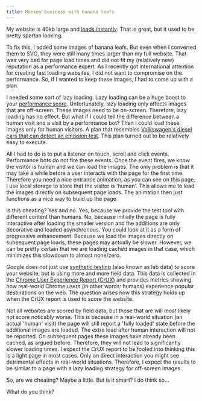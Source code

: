 ```yaml
---
title: Monkey business with banana leafs
---
```


My website is 40kb large and [loads instantly](/blog/websites-that-load-instantly/). That is great, but it used to be pretty spartan looking. 

To fix this, I added some images of banana leafs. But even when I converted them to SVG, they were still many times larger than my full website. That was very bad for page load times and did not fit my (relatively new) reputation as a performance expert. As I recently got international attention for creating fast loading websites, I did not want to compromise on the performance. So, if I wanted to keep these images, I had to come up with a plan.

I needed some sort of lazy loading. Lazy loading can be a huge boost to your [performance score](/blog/google-lighthouse-score/). Unfortunately, lazy loading only affects images that are off-screen. These images need to be on-screen. Therefore, lazy loading has no effect. But what if I could tell the difference between a human visit and a visit by a performance bot? Then I could load these images only for human visitors. A plan that resembles [Volkswagen's diesel cars that can detect an emission test](https://en.wikipedia.org/wiki/Volkswagen_emissions_scandal). This plan turned out to be relatively easy to execute.

All I had to do is to put a listener on touch, scroll and click events. Performance bots do not fire these events. Once the event fires, we know the visitor is human and we can load the images. The only problem is that it may take a while before a user interacts with the page for the first time. Therefore you need a nice entrance animation, as you can see on this page. I use local storage to store that the visitor is 'human'. This allows me to load the images directly on subsequent page loads. The animation then just functions as a nice way to build up the page.

Is this cheating? Yes and no. Yes, because we provide the test tool with different content than humans. No, because initially the page is fully interactive after loading the smaller version and the additions are only decorative and loaded asynchronous. You could look at it as a form of progressive enhancement. Because we load the images directly on subsequent page loads, these pages may actually be slower. However, we can be pretty certain that we are loading cached images in that case, which minimizes this slowdown to almost none/zero. 

Google does not just use [synthetic testing](https://raygun.com/blog/synthetic-testing/) (also known as lab data) to score your website, but is using more and more field data. This data is collected in the [Chrome User Experience Report (CrUX)](https://developers.google.com/web/tools/chrome-user-experience-report/) and provides metrics showing how real-world Chrome users (in other words: humans) experience popular destinations on the web. The question arises how this strategy holds up when the CrUX report is used to score the website. 

Not all websites are scored by field data, but those that are will most likely not score noticably worse. This is because in a real-world situation (an actual 'human' visit) the page will still report a 'fully loaded' state before the additional images are loaded. The extra load after human interaction will not be reported. On subsequent pages these images have already been cached, as argued before. Therefore, they will not lead to significantly slower loading times. I expect the CrUX report to be fooled into thinking this is a light page in most cases. Only on direct interaction you might see detrimental effects in real-world situations. Therefore, I expect the results to be similar to a page with a lazy loading strategy for off-screen images. 

So, are we cheating? Maybe a little. But is it smart? I do think so... 

What do you think?